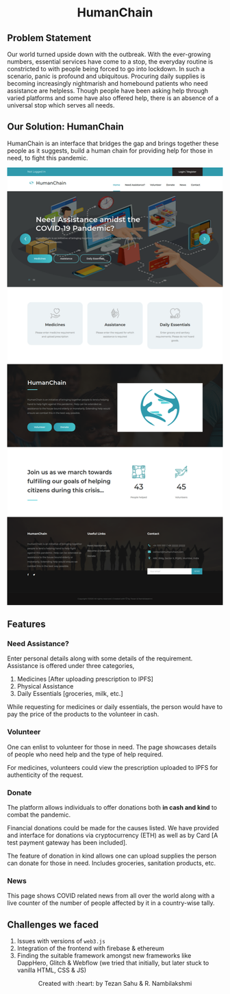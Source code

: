 <h1 align="center">HumanChain</h1>
<p align="center"> </p>

## Problem Statement 
Our world turned upside down with the outbreak. With the ever-growing numbers, essential services have come to a stop, the everyday routine is constricted to with people being forced to go into lockdown. In such a scenario, panic is profound and ubiquitous. Procuring daily supplies is becoming increasingly nightmarish and homebound patients who need assistance are helpless. Though people have been asking help through varied platforms and some have also offered help, there is an absence of a universal stop which serves all needs.

## Our Solution: HumanChain 

HumanChain is an interface that bridges the gap and brings together these people as it suggests, build a human chain for providing help for those in need, to fight this pandemic.

![github-small](/client/images/launchpage.png) 

## Features

### Need Assistance?
Enter personal details along with some details of the requirement. Assistance is offered under three categories, 
1. Medicines [After uploading prescription to IPFS]
2. Physical Assistance
3. Daily Essentials [groceries, milk, etc.]

While requesting for medicines or daily essentials, the person would have to pay the price of the products to the volunteer in cash.

### Volunteer
One can enlist to volunteer for those in need. The page showcases details of people who need help and the type of help required.

For medicines, volunteers could view the prescription uploaded to IPFS for authenticity of the request.

### Donate
The platform allows individuals to offer donations both __in cash and kind__ to combat the pandemic.

Financial donations could be made for the causes listed. We have provided and interface for donations via cryptocurrency (ETH) as well as by Card [A test payment gateway has been included].

The feature of donation in kind allows one can upload supplies the person can donate for those in need. Includes groceries, sanitation products, etc.

### News 
This page shows COVID related news from all over the world along with a live counter of the number of people affected by it in a country-wise tally.

## Challenges we faced

1. Issues with versions of `web3.js`
2. Integration of the frontend with firebase & ethereum
3. Finding the suitable framework amongst new frameworks like DappHero, Glitch & Webflow (we tried that initially, but later stuck to vanilla HTML, CSS & JS)

<p align="center">Created with :heart: by Tezan Sahu & R. Nambilakshmi</p>

